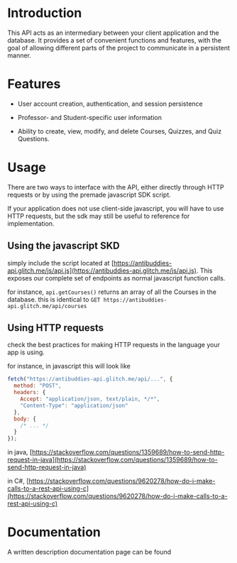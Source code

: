 # Introduction

This API acts as an intermediary between your client application and the database.
It provides a set of convenient functions and features, with the goal of allowing different parts of the project to communicate in a persistent manner.

# Features

- User account creation, authentication, and session persistence

- Professor- and Student-specific user information

- Ability to create, view, modify, and delete Courses, Quizzes, and Quiz Questions.

# Usage

There are two ways to interface with the API, either directly through HTTP requests or by using the premade javascript SDK script.

If your application does not use client-side javascript, you will have to use HTTP requests, but the sdk may still be useful to reference for implementation.

## Using the javascript SKD

simply include the script located at [https://antibuddies-api.glitch.me/js/api.js](https://antibuddies-api.glitch.me/js/api.js). This exposes our complete set of endpoints as normal javascript function calls.

for instance, `api.getCourses()` returns an array of all the Courses in the database. this is identical to `GET https://antibuddies-api.glitch.me/api/courses`

## Using HTTP requests

check the best practices for making HTTP requests in the language your app is using.

for instance, in javascript this will look like

```js
fetch("https://antibuddies-api.glitch.me/api/...", {
  method: "POST",
  headers: {
    Accept: "application/json, text/plain, */*",
    "Content-Type": "application/json"
  },
  body: {
    /* ... */
  }
});
```

in java, [https://stackoverflow.com/questions/1359689/how-to-send-http-request-in-java](https://stackoverflow.com/questions/1359689/how-to-send-http-request-in-java)

in C#, [https://stackoverflow.com/questions/9620278/how-do-i-make-calls-to-a-rest-api-using-c](https://stackoverflow.com/questions/9620278/how-do-i-make-calls-to-a-rest-api-using-c)

# Documentation

A written description documentation page can be found
